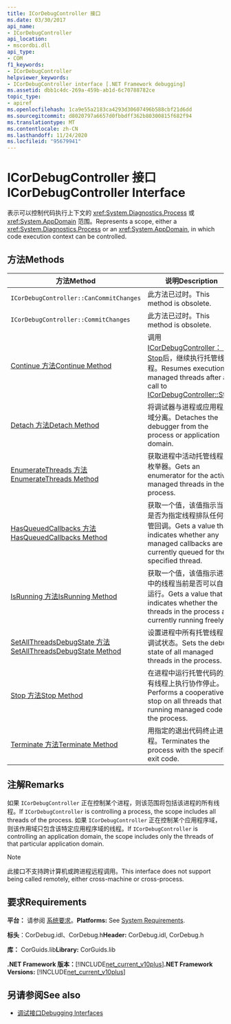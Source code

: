 ```yaml
---
title: ICorDebugController 接口
ms.date: 03/30/2017
api_name:
- ICorDebugController
api_location:
- mscordbi.dll
api_type:
- COM
f1_keywords:
- ICorDebugController
helpviewer_keywords:
- ICorDebugController interface [.NET Framework debugging]
ms.assetid: dbb1c4dc-269a-459b-ab1d-6c70788782ce
topic_type:
- apiref
ms.openlocfilehash: 1ca9e55a2183ca4293d30607496b588cbf21d6dd
ms.sourcegitcommit: d8020797a6657d0fbbdff362b80300815f682f94
ms.translationtype: MT
ms.contentlocale: zh-CN
ms.lasthandoff: 11/24/2020
ms.locfileid: "95679941"
---
```

# <a name="icordebugcontroller-interface"></a><span data-ttu-id="00bd9-102">ICorDebugController 接口</span><span class="sxs-lookup"><span data-stu-id="00bd9-102">ICorDebugController Interface</span></span>

<span data-ttu-id="00bd9-103">表示可以控制代码执行上下文的 <xref:System.Diagnostics.Process> 或 <xref:System.AppDomain> 范围。</span><span class="sxs-lookup"><span data-stu-id="00bd9-103">Represents a scope, either a <xref:System.Diagnostics.Process> or an <xref:System.AppDomain>, in which code execution context can be controlled.</span></span>  
  
## <a name="methods"></a><span data-ttu-id="00bd9-104">方法</span><span class="sxs-lookup"><span data-stu-id="00bd9-104">Methods</span></span>  
  
|<span data-ttu-id="00bd9-105">方法</span><span class="sxs-lookup"><span data-stu-id="00bd9-105">Method</span></span>|<span data-ttu-id="00bd9-106">说明</span><span class="sxs-lookup"><span data-stu-id="00bd9-106">Description</span></span>|  
|------------|-----------------|  
|`ICorDebugController::CanCommitChanges`|<span data-ttu-id="00bd9-107">此方法已过时。</span><span class="sxs-lookup"><span data-stu-id="00bd9-107">This method is obsolete.</span></span>|  
|`ICorDebugController::CommitChanges`|<span data-ttu-id="00bd9-108">此方法已过时。</span><span class="sxs-lookup"><span data-stu-id="00bd9-108">This method is obsolete.</span></span>|  
|[<span data-ttu-id="00bd9-109">Continue 方法</span><span class="sxs-lookup"><span data-stu-id="00bd9-109">Continue Method</span></span>](icordebugcontroller-continue-method.md)|<span data-ttu-id="00bd9-110">调用 [ICorDebugController：： Stop](icordebugcontroller-stop-method.md)后，继续执行托管线程。</span><span class="sxs-lookup"><span data-stu-id="00bd9-110">Resumes execution of managed threads after a call to [ICorDebugController::Stop](icordebugcontroller-stop-method.md).</span></span>|  
|[<span data-ttu-id="00bd9-111">Detach 方法</span><span class="sxs-lookup"><span data-stu-id="00bd9-111">Detach Method</span></span>](icordebugcontroller-detach-method.md)|<span data-ttu-id="00bd9-112">将调试器与进程或应用程序域分离。</span><span class="sxs-lookup"><span data-stu-id="00bd9-112">Detaches the debugger from the process or application domain.</span></span>|  
|[<span data-ttu-id="00bd9-113">EnumerateThreads 方法</span><span class="sxs-lookup"><span data-stu-id="00bd9-113">EnumerateThreads Method</span></span>](icordebugcontroller-enumeratethreads-method.md)|<span data-ttu-id="00bd9-114">获取进程中活动托管线程的枚举器。</span><span class="sxs-lookup"><span data-stu-id="00bd9-114">Gets an enumerator for the active managed threads in the process.</span></span>|  
|[<span data-ttu-id="00bd9-115">HasQueuedCallbacks 方法</span><span class="sxs-lookup"><span data-stu-id="00bd9-115">HasQueuedCallbacks Method</span></span>](icordebugcontroller-hasqueuedcallbacks-method.md)|<span data-ttu-id="00bd9-116">获取一个值，该值指示当前是否为指定线程排队任何托管回调。</span><span class="sxs-lookup"><span data-stu-id="00bd9-116">Gets a value that indicates whether any managed callbacks are currently queued for the specified thread.</span></span>|  
|[<span data-ttu-id="00bd9-117">IsRunning 方法</span><span class="sxs-lookup"><span data-stu-id="00bd9-117">IsRunning Method</span></span>](icordebugcontroller-isrunning-method.md)|<span data-ttu-id="00bd9-118">获取一个值，该值指示进程中的线程当前是否可以自由运行。</span><span class="sxs-lookup"><span data-stu-id="00bd9-118">Gets a value that indicates whether the threads in the process are currently running freely.</span></span>|  
|[<span data-ttu-id="00bd9-119">SetAllThreadsDebugState 方法</span><span class="sxs-lookup"><span data-stu-id="00bd9-119">SetAllThreadsDebugState Method</span></span>](icordebugcontroller-setallthreadsdebugstate-method.md)|<span data-ttu-id="00bd9-120">设置进程中所有托管线程的调试状态。</span><span class="sxs-lookup"><span data-stu-id="00bd9-120">Sets the debug state of all managed threads in the process.</span></span>|  
|[<span data-ttu-id="00bd9-121">Stop 方法</span><span class="sxs-lookup"><span data-stu-id="00bd9-121">Stop Method</span></span>](icordebugcontroller-stop-method.md)|<span data-ttu-id="00bd9-122">在进程中运行托管代码的所有线程上执行协作停止。</span><span class="sxs-lookup"><span data-stu-id="00bd9-122">Performs a cooperative stop on all threads that are running managed code in the process.</span></span>|  
|[<span data-ttu-id="00bd9-123">Terminate 方法</span><span class="sxs-lookup"><span data-stu-id="00bd9-123">Terminate Method</span></span>](icordebugcontroller-terminate-method.md)|<span data-ttu-id="00bd9-124">用指定的退出代码终止进程。</span><span class="sxs-lookup"><span data-stu-id="00bd9-124">Terminates the process with the specified exit code.</span></span>|  
  
## <a name="remarks"></a><span data-ttu-id="00bd9-125">注解</span><span class="sxs-lookup"><span data-stu-id="00bd9-125">Remarks</span></span>  

 <span data-ttu-id="00bd9-126">如果 `ICorDebugController` 正在控制某个进程，则该范围将包括该进程的所有线程。</span><span class="sxs-lookup"><span data-stu-id="00bd9-126">If `ICorDebugController` is controlling a process, the scope includes all threads of the process.</span></span> <span data-ttu-id="00bd9-127">如果 `ICorDebugController` 正在控制某个应用程序域，则该作用域只包含该特定应用程序域的线程。</span><span class="sxs-lookup"><span data-stu-id="00bd9-127">If `ICorDebugController` is controlling an application domain, the scope includes only the threads of that particular application domain.</span></span>  
  
> [!NOTE]
> <span data-ttu-id="00bd9-128">此接口不支持跨计算机或跨进程远程调用。</span><span class="sxs-lookup"><span data-stu-id="00bd9-128">This interface does not support being called remotely, either cross-machine or cross-process.</span></span>  
  
## <a name="requirements"></a><span data-ttu-id="00bd9-129">要求</span><span class="sxs-lookup"><span data-stu-id="00bd9-129">Requirements</span></span>  

 <span data-ttu-id="00bd9-130">**平台：** 请参阅 [系统要求](../../get-started/system-requirements.md)。</span><span class="sxs-lookup"><span data-stu-id="00bd9-130">**Platforms:** See [System Requirements](../../get-started/system-requirements.md).</span></span>  
  
 <span data-ttu-id="00bd9-131">**标头**：CorDebug.idl、CorDebug.h</span><span class="sxs-lookup"><span data-stu-id="00bd9-131">**Header:** CorDebug.idl, CorDebug.h</span></span>  
  
 <span data-ttu-id="00bd9-132">**库：** CorGuids.lib</span><span class="sxs-lookup"><span data-stu-id="00bd9-132">**Library:** CorGuids.lib</span></span>  
  
 <span data-ttu-id="00bd9-133">**.NET Framework 版本：**[!INCLUDE[net_current_v10plus](../../../../includes/net-current-v10plus-md.md)]</span><span class="sxs-lookup"><span data-stu-id="00bd9-133">**.NET Framework Versions:** [!INCLUDE[net_current_v10plus](../../../../includes/net-current-v10plus-md.md)]</span></span>  
  
## <a name="see-also"></a><span data-ttu-id="00bd9-134">另请参阅</span><span class="sxs-lookup"><span data-stu-id="00bd9-134">See also</span></span>

- [<span data-ttu-id="00bd9-135">调试接口</span><span class="sxs-lookup"><span data-stu-id="00bd9-135">Debugging Interfaces</span></span>](debugging-interfaces.md)
